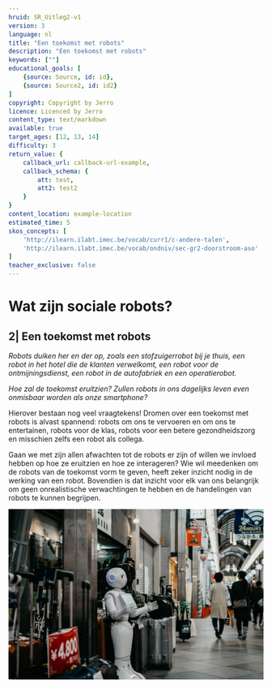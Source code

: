 ```yaml
---
hruid: SR_Uitleg2-v1
version: 3
language: nl
title: "Een toekomst met robots"
description: "Een toekomst met robots"
keywords: [""]
educational_goals: [
    {source: Source, id: id}, 
    {source: Source2, id: id2}
]
copyright: Copyright by Jerro
licence: Licenced by Jerro
content_type: text/markdown
available: true
target_ages: [12, 13, 14]
difficulty: 3
return_value: {
    callback_url: callback-url-example,
    callback_schema: {
        att: test,
        att2: test2
    }
}
content_location: example-location
estimated_time: 5
skos_concepts: [
    'http://ilearn.ilabt.imec.be/vocab/curr1/c-andere-talen', 
    'http://ilearn.ilabt.imec.be/vocab/ondniv/sec-gr2-doorstroom-aso'
]
teacher_exclusive: false
---
```


# Wat zijn sociale robots?
## 2| Een toekomst met robots

*Robots duiken her en der op, zoals een stofzuigerrobot bij je thuis, een robot in het hotel die de klanten verwelkomt, een robot voor de ontmijningsdienst, een robot in de autofabriek en een operatierobot.*

*Hoe zal de toekomst eruitzien? Zullen robots in ons dagelijks leven even onmisbaar worden als onze smartphone?*

Hierover bestaan nog veel vraagtekens! Dromen over een toekomst met robots is alvast spannend: robots om ons te vervoeren en om ons te entertainen, robots voor de klas, robots voor een betere gezondheidszorg en misschien zelfs een robot als collega.

Gaan we met zijn allen afwachten tot de robots er zijn of willen we invloed hebben op hoe ze eruitzien en hoe ze interageren? 
Wie wil meedenken om de robots van de toekomst vorm te geven, heeft zeker inzicht nodig in de werking van een robot. Bovendien is dat inzicht voor elk van ons belangrijk om geen onrealistische verwachtingen te hebben en de handelingen van robots te kunnen begrijpen.

![© Lukas via Unsplash](embed/RobotOpStraat.jpg "© Lukas via Unsplash")